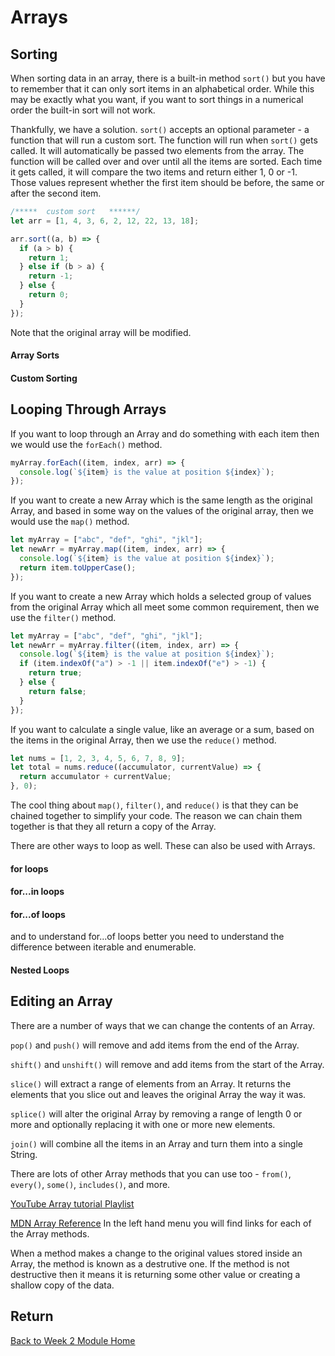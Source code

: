 # Arrays

## Sorting

When sorting data in an array, there is a built-in method `sort()` but you have to remember that it can only sort items in an alphabetical order. While this may be exactly what you want, if you want to sort things in a numerical order the built-in sort will not work.

Thankfully, we have a solution. `sort()` accepts an optional parameter - a function that will run a custom sort. The function will run when `sort()` gets called. It will automatically be passed two elements from the array. The function will be called over and over until all the items are sorted. Each time it gets called, it will compare the two items and return either 1, 0 or -1. Those values represent whether the first item should be before, the same or after the second item.

```js
/*****  custom sort   ******/
let arr = [1, 4, 3, 6, 2, 12, 22, 13, 18];

arr.sort((a, b) => {
  if (a > b) {
    return 1;
  } else if (b > a) {
    return -1;
  } else {
    return 0;
  }
});
```

Note that the original array will be modified.

#### Array Sorts

<YouTube 
    title="Manipulating and Sorting Arrays"
    url="https://www.youtube.com/embed/C3EPTuXKRw0"
/>

#### Custom Sorting

<YouTube 
    title="Custom Sorting Arrays"
    url="https://www.youtube.com/embed/zVevl-K-m7Y"
/>

## Looping Through Arrays

If you want to loop through an Array and do something with each item then we would use the `forEach()` method.

```js
myArray.forEach((item, index, arr) => {
  console.log(`${item} is the value at position ${index}`);
});
```

<YouTube 
    title="forEach Method"
    url="https://www.youtube.com/embed/159EAISAxwg"
/>

If you want to create a new Array which is the same length as the original Array, and based in some way on the values of the original array, then we would use the `map()` method.

```js
let myArray = ["abc", "def", "ghi", "jkl"];
let newArr = myArray.map((item, index, arr) => {
  console.log(`${item} is the value at position ${index}`);
  return item.toUpperCase();
});
```

<YouTube 
    title="map Method"
    url="https://www.youtube.com/embed/hfYa4ugeyuc"
/>

If you want to create a new Array which holds a selected group of values from the original Array which all meet some common requirement, then we use the `filter()` method.

```js
let myArray = ["abc", "def", "ghi", "jkl"];
let newArr = myArray.filter((item, index, arr) => {
  console.log(`${item} is the value at position ${index}`);
  if (item.indexOf("a") > -1 || item.indexOf("e") > -1) {
    return true;
  } else {
    return false;
  }
});
```

<YouTube 
    title="filter Method"
    url="https://www.youtube.com/embed/WrB_--bVbbs"
/>

If you want to calculate a single value, like an average or a sum, based on the items in the original Array, then we use the `reduce()` method.

```js
let nums = [1, 2, 3, 4, 5, 6, 7, 8, 9];
let total = nums.reduce((accumulator, currentValue) => {
  return accumulator + currentValue;
}, 0);
```

<YouTube 
    title="reduce Method"
    url="https://www.youtube.com/embed/6_XzV25rkcE"
/>

The cool thing about `map()`, `filter()`, and `reduce()` is that they can be chained together to simplify your code. The reason we can chain them together is that they all return a copy of the Array.

<YouTube
    title="Chaining Array Methods"
    url="https://www.youtube.com/embed/WnP_ssWDBWU"
/>

There are other ways to loop as well. These can also be used with Arrays.

#### for loops

<YouTube
    title="for loops"
    url="https://www.youtube.com/embed/CidzYW-8I7s"
/>

#### for...in loops

<YouTube
    title="for in loops"
    url="https://www.youtube.com/embed/prl73KRkB34"
/>

#### for...of loops

<YouTube
    title="for of loops"
    url="https://www.youtube.com/embed/wc4jMuumqLM"
/>

and to understand for...of loops better you need to understand the difference between iterable and enumerable.

<YouTube
    title="Iterable vs Enumerable"
    url="https://www.youtube.com/embed/HZjvoftRvGE"
/>

#### Nested Loops

<YouTube
    title="Nested Loops"
    url="https://www.youtube.com/embed/AqgVLYpBWG8"
/>

## Editing an Array

There are a number of ways that we can change the contents of an Array.

`pop()` and `push()` will remove and add items from the end of the Array.

`shift()` and `unshift()` will remove and add items from the start of the Array.

`slice()` will extract a range of elements from an Array. It returns the elements that you slice out and leaves the original Array the way it was.

`splice()` will alter the original Array by removing a range of length 0 or more and optionally replacing it with one or more new elements.

`join()` will combine all the items in an Array and turn them into a single String.

<YouTube 
    title="Split and Join"
    url="https://www.youtube.com/embed/ub9s1TPyZ00"
/>

There are lots of other Array methods that you can use too - `from()`, `every()`, `some()`, `includes()`, and more.

[YouTube Array tutorial Playlist](https://www.youtube.com/watch?v=arIhhRd1RPc&list=PLyuRouwmQCjnupe_ohQgFvwFZF8dycwK8&index=1)

[MDN Array Reference](https://developer.mozilla.org/en-US/docs/Web/JavaScript/Reference/Global_Objects/Array/from)
In the left hand menu you will find links for each of the Array methods.

When a method makes a change to the original values stored inside an Array, the method is known as a destrutive one. If the method is not destructive then it means it is returning some other value or creating a shallow copy of the data.

<YouTube
    title="destructive methods"
    url="https://www.youtube.com/embed/QlUFzhWiD4I"
/>

## Return

[Back to Week 2 Module Home](./README.md)
